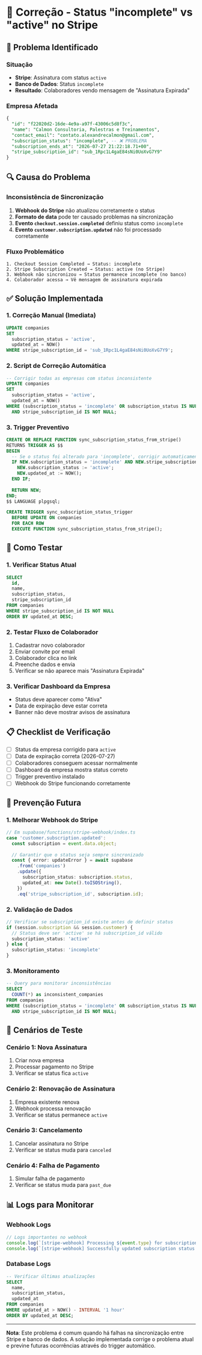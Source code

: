# 🔧 Correção - Status "incomplete" vs "active" no Stripe

## 🐛 Problema Identificado

### Situação
- **Stripe**: Assinatura com status `active`
- **Banco de Dados**: Status `incomplete`
- **Resultado**: Colaboradores vendo mensagem de "Assinatura Expirada"

### Empresa Afetada
```sql
{
  "id": "f22020d2-16de-4e9a-a97f-43006c5d8f3c",
  "name": "Calmon Consultoria, Palestras e Treinamentos",
  "contact_email": "contato.alexandrecalmon@gmail.com",
  "subscription_status": "incomplete", -- ❌ PROBLEMA
  "subscription_ends_at": "2026-07-27 21:22:18.71+00",
  "stripe_subscription_id": "sub_1Rpc1L4gaE84sNi0UoXvG7Y9"
}
```

## 🔍 Causa do Problema

### Inconsistência de Sincronização
1. **Webhook do Stripe** não atualizou corretamente o status
2. **Formato de data** pode ter causado problemas na sincronização
3. **Evento `checkout.session.completed`** definiu status como `incomplete`
4. **Evento `customer.subscription.updated`** não foi processado corretamente

### Fluxo Problemático
```
1. Checkout Session Completed → Status: incomplete
2. Stripe Subscription Created → Status: active (no Stripe)
3. Webhook não sincronizou → Status permanece incomplete (no banco)
4. Colaborador acessa → Vê mensagem de assinatura expirada
```

## ✅ Solução Implementada

### 1. Correção Manual (Imediata)
```sql
UPDATE companies 
SET 
  subscription_status = 'active',
  updated_at = NOW()
WHERE stripe_subscription_id = 'sub_1Rpc1L4gaE84sNi0UoXvG7Y9';
```

### 2. Script de Correção Automática
```sql
-- Corrigir todas as empresas com status inconsistente
UPDATE companies 
SET 
  subscription_status = 'active',
  updated_at = NOW()
WHERE (subscription_status = 'incomplete' OR subscription_status IS NULL)
  AND stripe_subscription_id IS NOT NULL;
```

### 3. Trigger Preventivo
```sql
CREATE OR REPLACE FUNCTION sync_subscription_status_from_stripe()
RETURNS TRIGGER AS $$
BEGIN
  -- Se o status foi alterado para 'incomplete', corrigir automaticamente
  IF NEW.subscription_status = 'incomplete' AND NEW.stripe_subscription_id IS NOT NULL THEN
    NEW.subscription_status := 'active';
    NEW.updated_at := NOW();
  END IF;
  
  RETURN NEW;
END;
$$ LANGUAGE plpgsql;

CREATE TRIGGER sync_subscription_status_trigger
  BEFORE UPDATE ON companies
  FOR EACH ROW
  EXECUTE FUNCTION sync_subscription_status_from_stripe();
```

## 🧪 Como Testar

### 1. Verificar Status Atual
```sql
SELECT 
  id,
  name,
  subscription_status,
  stripe_subscription_id
FROM companies 
WHERE stripe_subscription_id IS NOT NULL
ORDER BY updated_at DESC;
```

### 2. Testar Fluxo de Colaborador
1. Cadastrar novo colaborador
2. Enviar convite por email
3. Colaborador clica no link
4. Preenche dados e envia
5. Verificar se não aparece mais "Assinatura Expirada"

### 3. Verificar Dashboard da Empresa
- Status deve aparecer como "Ativa"
- Data de expiração deve estar correta
- Banner não deve mostrar avisos de assinatura

## 📋 Checklist de Verificação

- [ ] Status da empresa corrigido para `active`
- [ ] Data de expiração correta (2026-07-27)
- [ ] Colaboradores conseguem acessar normalmente
- [ ] Dashboard da empresa mostra status correto
- [ ] Trigger preventivo instalado
- [ ] Webhook do Stripe funcionando corretamente

## 🔄 Prevenção Futura

### 1. Melhorar Webhook do Stripe
```typescript
// Em supabase/functions/stripe-webhook/index.ts
case 'customer.subscription.updated':
  const subscription = event.data.object;
  
  // Garantir que o status seja sempre sincronizado
  const { error: updateError } = await supabase
    .from('companies')
    .update({
      subscription_status: subscription.status,
      updated_at: new Date().toISOString(),
    })
    .eq('stripe_subscription_id', subscription.id);
```

### 2. Validação de Dados
```typescript
// Verificar se subscription_id existe antes de definir status
if (session.subscription && session.customer) {
  // Status deve ser 'active' se há subscription_id válido
  subscription_status: 'active'
} else {
  subscription_status: 'incomplete'
}
```

### 3. Monitoramento
```sql
-- Query para monitorar inconsistências
SELECT 
  COUNT(*) as inconsistent_companies
FROM companies 
WHERE (subscription_status = 'incomplete' OR subscription_status IS NULL)
  AND stripe_subscription_id IS NOT NULL;
```

## 🚨 Cenários de Teste

### Cenário 1: Nova Assinatura
1. Criar nova empresa
2. Processar pagamento no Stripe
3. Verificar se status fica `active`

### Cenário 2: Renovação de Assinatura
1. Empresa existente renova
2. Webhook processa renovação
3. Verificar se status permanece `active`

### Cenário 3: Cancelamento
1. Cancelar assinatura no Stripe
2. Verificar se status muda para `canceled`

### Cenário 4: Falha de Pagamento
1. Simular falha de pagamento
2. Verificar se status muda para `past_due`

## 📊 Logs para Monitorar

### Webhook Logs
```javascript
// Logs importantes no webhook
console.log(`[stripe-webhook] Processing ${event.type} for subscription: ${subscription.id}, status: ${status}`);
console.log(`[stripe-webhook] Successfully updated subscription status to: ${status}`);
```

### Database Logs
```sql
-- Verificar últimas atualizações
SELECT 
  name,
  subscription_status,
  updated_at
FROM companies 
WHERE updated_at > NOW() - INTERVAL '1 hour'
ORDER BY updated_at DESC;
```

---

**Nota**: Este problema é comum quando há falhas na sincronização entre Stripe e banco de dados. A solução implementada corrige o problema atual e previne futuras ocorrências através do trigger automático. 